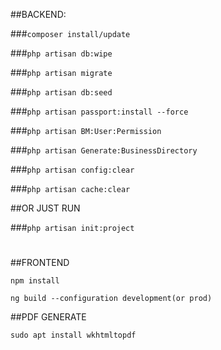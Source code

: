 ##BACKEND:

###`composer install/update`

###`php artisan db:wipe`

###`php artisan migrate`

###`php artisan db:seed`

###`php artisan passport:install --force`

###`php artisan BM:User:Permission`

###`php artisan Generate:BusinessDirectory`

###`php artisan config:clear`

###`php artisan cache:clear`

##OR JUST RUN

###`php artisan init:project`


#
##FRONTEND

`npm install`

`ng build --configuration development(or prod)`

##PDF GENERATE

`sudo apt install wkhtmltopdf`
